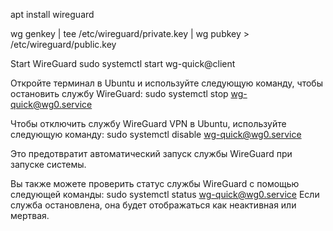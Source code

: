 apt install wireguard

wg genkey | tee /etc/wireguard/private.key | wg pubkey > 
/etc/wireguard/public.key

Start WireGuard
sudo systemctl start wg-quick@client

Откройте терминал в Ubuntu и используйте следующую команду, чтобы остановить службу WireGuard: sudo systemctl stop wg-quick@wg0.service

Чтобы отключить службу WireGuard VPN в Ubuntu, используйте следующую команду: sudo systemctl disable wg-quick@wg0.service

Это предотвратит автоматический запуск службы WireGuard при запуске системы.

Вы также можете проверить статус службы WireGuard с помощью следующей команды: sudo systemctl status wg-quick@wg0.service
Если служба остановлена, она будет отображаться как неактивная или мертвая.